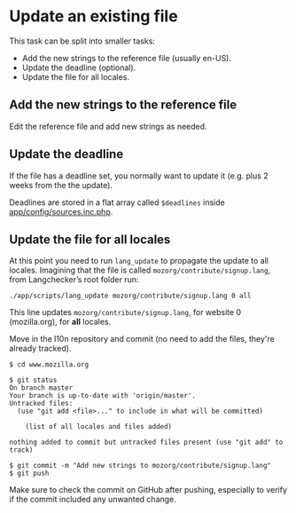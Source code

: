 # Update an existing file

This task can be split into smaller tasks:
* Add the new strings to the reference file (usually en-US).
* Update the deadline (optional).
* Update the file for all locales.

## Add the new strings to the reference file
Edit the reference file and add new strings as needed.

## Update the deadline
If the file has a deadline set, you normally want to update it (e.g. plus 2 weeks from the the update).

Deadlines are stored in a flat array called `$deadlines` inside [app/config/sources.inc.php](https://github.com/mozilla-l10n/langchecker/blob/master/app/config/sources.inc.php).

## Update the file for all locales
At this point you need to run `lang_update` to propagate the update to all locales. Imagining that the file is called `mozorg/contribute/signup.lang`, from Langchecker’s root folder run:

```
./app/scripts/lang_update mozorg/contribute/signup.lang 0 all
```
This line updates `mozorg/contribute/signup.lang`, for website 0 (mozilla.org), for **all** locales.

Move in the l10n repository and commit (no need to add the files, they're already tracked).
```
$ cd www.mozilla.org

$ git status
On branch master
Your branch is up-to-date with 'origin/master'.
Untracked files:
  (use "git add <file>..." to include in what will be committed)

	(list of all locales and files added)

nothing added to commit but untracked files present (use "git add" to track)

$ git commit -m "Add new strings to mozorg/contribute/signup.lang"
$ git push
```
Make sure to check the commit on GitHub after pushing, especially to verify if the commit included any unwanted change.
